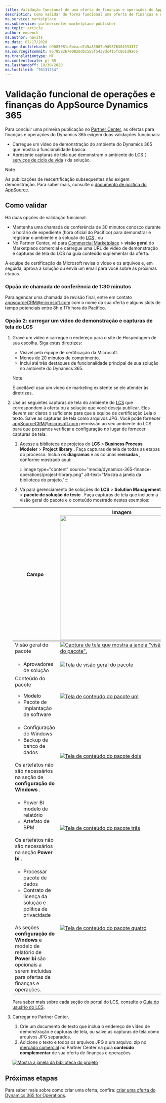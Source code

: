 ```yaml
---
title: Validação funcional de uma oferta de finanças e operações do AppSource Dynamics 365 no Azure Marketplace.
description: Como validar de forma funcional uma oferta de finanças e operações do Dynamics 365 no Azure Marketplace.
ms.service: marketplace
ms.subservice: partnercenter-marketplace-publisher
ms.topic: article
author: emuench
ms.author: navits
ms.date: 07/17/2020
ms.openlocfilehash: b9685081c0beacd745a83067b9d9876384933377
ms.sourcegitcommit: 857859267e0820d0c555f5438dc415fc861d9a6b
ms.translationtype: MT
ms.contentlocale: pt-BR
ms.lasthandoff: 10/30/2020
ms.locfileid: "93131234"
---
```

# <a name="appsource-dynamics-365-finance-and-operations-functional-validation"></a>Validação funcional de operações e finanças do AppSource Dynamics 365

Para concluir uma primeira publicação no [Partner Center](https://partner.microsoft.com/dashboard/home), as ofertas para finanças e operações do Dynamics 365 exigem duas validações funcionais:

- Carregue um vídeo de demonstração do ambiente do Dynamics 365 que mostra a funcionalidade básica.
- Apresente capturas de tela que demonstram o ambiente do LCS ( [serviços de ciclo de vida](https://lcs.dynamics.com/) ) da solução.

> [!NOTE]
> As publicações de rescertificação subsequentes não exigem demonstração. Para saber mais, consulte o [documento de política do AppSource](/legal/marketplace/certification-policies#1440-dynamics-365-finance-ops).

## <a name="how-to-validate"></a>Como validar

Há duas opções de validação funcional:

- Mantenha uma chamada de conferência de 30 minutos conosco durante o horário de expediente (hora oficial do Pacífico) para demonstrar e registrar o ambiente e a solução do [LCS](https://lcs.dynamics.com/) , ou
- No Partner Center, vá para [Commercial Marketplace](https://partner.microsoft.com/dashboard/commercial-marketplace/overview)  >  **visão geral** do Marketplace comercial e carregue uma URL de vídeo de demonstração e capturas de tela do LCS na guia conteúdo suplementar da oferta.

A equipe de certificação da Microsoft revisa o vídeo e os arquivos e, em seguida, aprova a solução ou envia um email para você sobre as próximas etapas.

### <a name="option-1-30-minute-conference-call"></a>Opção de chamada de conferência de 1:30 minutos

Para agendar uma chamada de revisão final, entre em contato [appsourceCRM@microsoft.com](mailto:appsourceCRM@microsoft.com) com o nome da sua oferta e alguns slots de tempo potenciais entre 8h e 17h hora do Pacífico.

### <a name="option-2-upload-a-demo-video-and-lcs-screenshots"></a>Opção 2: carregar um vídeo de demonstração e capturas de tela do LCS

1. Grave um vídeo e carregue o endereço para o site de Hospedagem de sua escolha. Siga estas diretrizes:

    - Visível pela equipe de certificação da Microsoft.
    - Menos de 20 minutos de comprimento.
    - Inclui até três destaques de funcionalidade principal de sua solução no ambiente do Dynamics 365.

    > [!NOTE]
    > É aceitável usar um vídeo de marketing existente se ele atender às diretrizes.

2. Use as seguintes capturas de tela do ambiente do [LCS](https://lcs.dynamics.com/) que correspondem à oferta ou à solução que você deseja publicar. Eles devem ser claros o suficiente para que a equipe de certificação Leia o texto. Salve as capturas de tela como arquivos JPG. Você pode fornecer [appSourceCRM@microsoft.com](mailto:appSourceCRM@microsoft.com) permissão ao seu ambiente do LCS para que possamos verificar a configuração no lugar de fornecer capturas de tela.

    1. Acesse a biblioteca de projetos do **LCS**  >  **Business Process Modeler**  >  **Project library** . Faça capturas de tela de todas as etapas do processo. Inclua os **diagramas** e as colunas **revisadas** , conforme mostrado aqui:

       :::image type="content" source="media/dynamics-365-finance-operations/project-library.png" alt-text="Mostra a janela da biblioteca do projeto.":::

      2. Vá para gerenciamento de soluções do **LCS**  >  **Solution Management**  >  **pacote de solução de teste** . Faça capturas de tela que incluem a visão geral do pacote e o conteúdo mostrado nestes exemplos:

    | Campo | Imagem <img src="" width="400px">|
    | --- | --- |
    | Visão geral do pacote | [![Captura de tela que mostra a janela "visão geral do pacote".](media/dynamics-365-finance-operations/package-overview-45.png)](media/dynamics-365-finance-operations/package-overview.png#lightbox) |
    | <ul><li>Aprovadores de solução</li></ul> | [![Tela de visão geral do pacote](media/dynamics-365-finance-operations/solution-approvers-45.png)](media/dynamics-365-finance-operations/solution-approvers.png#lightbox) |
    | Conteúdo do pacote<ul><li>Modelo</li><li>Pacote de implantação de software</li></ul> | [![Tela de conteúdo do pacote um](media/dynamics-365-finance-operations/package-contents-1-45.png)](media/dynamics-365-finance-operations/package-contents-1.png#lightbox) |
    | <ul><li>Configuração do Windows</li><li>Backup de banco de dados</li></ul><br>Os artefatos não são necessários na seção de **configuração do Windows** . | [![Tela de conteúdo do pacote dois](media/dynamics-365-finance-operations/package-contents-2-45.png)](media/dynamics-365-finance-operations/package-contents-2.png#lightbox) |
    | <ul><li>Power BI modelo de relatório</li><li>Artefato de BPM</li></ul><br>Os artefatos não são necessários na seção **Power bi** . | [![Tela de conteúdo do pacote três](media/dynamics-365-finance-operations/package-contents-3-45.png)](media/dynamics-365-finance-operations/package-contents-3.png#lightbox) |
    | <ul><li>Processar pacote de dados</li><li>Contrato de licença da solução e política de privacidade</li></ul><br>As seções **configuração do Windows** e modelo de relatório de **Power bi** são opcionais a serem incluídas para ofertas de finanças e operações. | [![Tela de conteúdo do pacote quatro](media/dynamics-365-finance-operations/package-contents-4-45.png)](media/dynamics-365-finance-operations/package-contents-4.png#lightbox) |

    Para saber mais sobre cada seção do portal do LCS, consulte o [Guia do usuário do LCS](/dynamics365/fin-ops-core/dev-itpro/lifecycle-services/lcs-user-guide).

3. Carregar no Partner Center.

    1. Crie um documento de texto que inclua o endereço de vídeo de demonstração e capturas de tela, ou salve as capturas de tela como arquivos JPG separados.
    2. Adicione o texto e todos os arquivos JPG a um arquivo. zip no [mercado comercial](https://partner.microsoft.com/dashboard/commercial-marketplace/overview) no Partner Center na guia **conteúdo complementar** de sua oferta de finanças e operações.

    [![Mostra a janela da biblioteca do projeto](media/dynamics-365-finance-operations/supplemental-content.png)](media/dynamics-365-finance-operations/supplemental-content.png#lightbox)

## <a name="next-steps"></a>Próximas etapas

Para saber mais sobre como criar uma oferta, confira: [criar uma oferta do Dynamics 365 for Operations](./partner-center-portal/create-new-operations-offer.md).